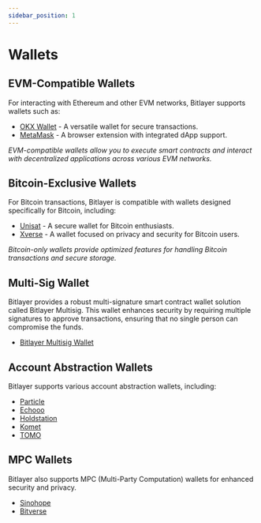 ```yaml
---
sidebar_position: 1
---
```


# Wallets

## EVM-Compatible Wallets

For interacting with Ethereum and other EVM networks, Bitlayer supports wallets such as:

- [OKX Wallet](https://www.okx.com/web3) - A versatile wallet for secure transactions.
- [MetaMask](https://metamask.io/) - A browser extension with integrated dApp support.

*EVM-compatible wallets allow you to execute smart contracts and interact with decentralized applications across various EVM networks.*

## Bitcoin-Exclusive Wallets

For Bitcoin transactions, Bitlayer is compatible with wallets designed specifically for Bitcoin, including:

- [Unisat](https://unisat.io/) - A secure wallet for Bitcoin enthusiasts.
- [Xverse](https://www.xverse.app/) - A wallet focused on privacy and security for Bitcoin users.

*Bitcoin-only wallets provide optimized features for handling Bitcoin transactions and secure storage.*

## Multi-Sig Wallet

Bitlayer provides a robust multi-signature smart contract wallet solution called Bitlayer Multisig. This wallet enhances security by requiring multiple signatures to approve transactions, ensuring that no single person can compromise the funds.

- [Bitlayer Multisig Wallet](http://multisign.bitlayer.org)

## Account Abstraction Wallets

Bitlayer supports various account abstraction wallets, including:

- [Particle](../../Hidden/Build/BTC-Connect.md)
- [Echooo](https://www.echooo.xyz/)
- [Holdstation](https://holdstation.com/)
- [Komet](https://komet.me/)
- [TOMO](https://tomo.inc/)


## MPC Wallets

Bitlayer also supports MPC (Multi-Party Computation) wallets for enhanced security and privacy. 
- [Sinohope](https://sinohope.com)
- [Bitverse](https://www.bitverse.zone/)

